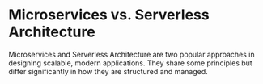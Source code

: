 # Microservices vs. Serverless Architecture
Microservices and Serverless Architecture are two popular approaches in designing scalable, modern applications. They share some principles but differ significantly in how they are structured and managed.